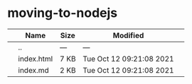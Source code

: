 moving-to-nodejs
================

<table><thead><tr class="header"><th></th><th>Name</th><th>Size</th><th>Modified</th><th></th></tr></thead><tbody><tr class="odd"><td></td><td><span class="goup">..</span></td><td>—</td><td>—</td><td></td></tr><tr class="even"><td></td><td><span class="name">index.html</span></td><td>7 KB</td><td>Tue Oct 12 09:21:08 2021</td><td></td></tr><tr class="odd"><td></td><td><span class="name">index.md</span></td><td>2 KB</td><td>Tue Oct 12 09:21:08 2021</td><td></td></tr></tbody></table>
